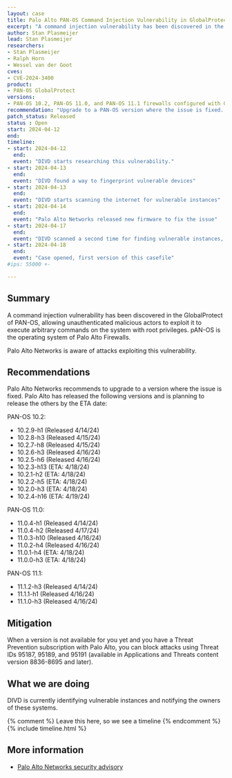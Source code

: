 ```yaml
---
layout: case
title: Palo Alto PAN-OS Command Injection Vulnerability in GlobalProtect
excerpt: "A command injection vulnerability has been discovered in the GlobalProtect feature of Palo Alto Networks PAN-OS software "
author: Stan Plasmeijer
lead: Stan Plasmeijer
researchers:
- Stan Plasmeijer
- Ralph Horn
- Wessel van der Goot
cves:
- CVE-2024-3400
product: 
- PAN-OS GlobalProtect
versions: 
- PAN-OS 10.2, PAN-OS 11.0, and PAN-OS 11.1 firewalls configured with GlobalProtect gateway or GlobalProtect portal (or both).
recommendation: "Upgrade to a PAN-OS version where the issue is fixed. The issue is fixed in PAN-OS 10.2.9-h1, PAN-OS 11.0.4-h1, PAN-OS 11.1.2-h3, and in all later PAN-OS versions."
patch_status: Released
status : Open
start: 2024-04-12
end: 
timeline:
- start: 2024-04-12
  end:
  event: "DIVD starts researching this vulnerability."
- start: 2024-04-13
  end:
  event: "DIVD found a way to fingerprint vulnerable devices"
- start: 2024-04-13
  end:
  event: "DIVD starts scanning the internet for vulnerable instances"
- start: 2024-04-14
  end:
  event: "Palo Alto Networks released new firmware to fix the issue"
- start: 2024-04-17
  end:
  event: "DIVD scanned a second time for finding vulnerable instances, which didn't update to the latest version yet"
- start: 2024-04-18
  end:
  event: "Case opened, first version of this casefile"
#ips: 55000 +-

---
```

## Summary

A command injection vulnerability has been discovered in the GlobalProtect of PAN-OS, allowing unauthenticated malicious actors to exploit it to execute arbitrary commands on the system with root privileges. pAN-OS is the operating system of Palo Alto Firewalls. 

Palo Alto Networks is aware of attacks exploiting this vulnerability.

## Recommendations

Palo Alto Networks recommends to upgrade to a version where the issue is fixed. Palo Alto has released the following versions and is planning to release the others by the ETA date:

PAN-OS 10.2:
* 10.2.9-h1 (Released 4/14/24)
* 10.2.8-h3 (Released 4/15/24)
* 10.2.7-h8 (Released 4/15/24)
* 10.2.6-h3 (Released 4/16/24)
* 10.2.5-h6 (Released 4/16/24)
* 10.2.3-h13 (ETA: 4/18/24)
* 10.2.1-h2 (ETA: 4/18/24)
* 10.2.2-h5 (ETA: 4/18/24)
* 10.2.0-h3 (ETA: 4/18/24)
* 10.2.4-h16 (ETA: 4/19/24)

PAN-OS 11.0:
* 11.0.4-h1 (Released 4/14/24)
* 11.0.4-h2 (Released 4/17/24)
* 11.0.3-h10 (Released 4/16/24)
* 11.0.2-h4 (Released 4/16/24)
* 11.0.1-h4 (ETA: 4/18/24)
* 11.0.0-h3 (ETA: 4/18/24)

PAN-OS 11.1:
* 11.1.2-h3 (Released 4/14/24)
* 11.1.1-h1 (Released 4/16/24)
* 11.1.0-h3 (Released 4/16/24)

## Mitigation

When a version is not available for you yet and you have a Threat Prevention subscription with Palo Alto, you can block attacks using Threat IDs 95187, 95189, and 95191 (available in Applications and Threats content version 8836-8695 and later).

## What we are doing

DIVD is currently identifying vulnerable instances and notifying the owners of these systems.

{% comment %}  Leave this here, so we see a timeline {% endcomment %}
{% include timeline.html %}

## More information
* [Palo Alto Networks security advisory](https://security.paloaltonetworks.com/CVE-2024-3400)
